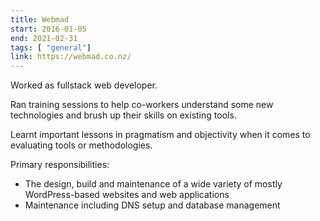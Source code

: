 ```yaml
---
title: Webmad
start: 2016-01-05
end: 2021-02-31
tags: [ "general"]
link: https://webmad.co.nz/
---
```

Worked as fullstack web developer.

Ran training sessions to help co-workers understand some new technologies and brush up their skills on existing tools. 

Learnt important lessons in pragmatism and objectivity when it comes to evaluating tools or methodologies.

Primary responsibilities:

- The design, build and maintenance of a wide variety of mostly WordPress-based websites and web applications
- Maintenance including DNS setup and database management
